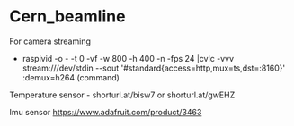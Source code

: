 # Cern_beamline
For camera streaming
  - raspivid -o - -t 0 -vf -w 800 -h 400 -n -fps 24 |cvlc -vvv stream:///dev/stdin --sout '#standard{access=http,mux=ts,dst=:8160}' :demux=h264 (command)



Temperature sensor - shorturl.at/bisw7 or  shorturl.at/gwEHZ

Imu sensor https://www.adafruit.com/product/3463
  
